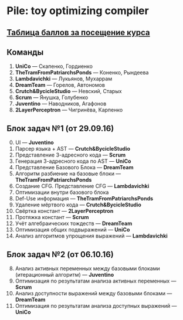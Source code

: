 # Pile: toy optimizing compiler

## [Таблица баллов за посещение курса](https://docs.google.com/spreadsheets/d/14uZ_s1XpKt8FU-2dekrb9LBQeggHc1HcXYyo2zh6Uao/edit?usp=sharing)

## Команды

1. __UniCo__ — Скапенко, Гордиенко
2. __TheTramFromPatriarchsPonds__ — Коненко, Рындеева
3. __Lambdavichki__ — Лукьянов, Мухаррам
4. __DreamTeam__ — Горелов, Автономов
5. __Crutch&BycicleStudio__ — Невский, Старых
6. __Scrum__ — Янушка, Голубенко
7. __Juventino__ — Наводников, Агафонов
8. __2LayerPerceptron__ — Чигринёва, Карпенко

## Блок задач №1 (от 29.09.16)

0. UI — __Juventino__
1. Парсер языка + AST — __Crutch&BycicleStudio__
2. Представление 3-адресного кода — __Scrum__
3. Генерация 3-адресного кода по AST — __UniCo__
4. Представление Базового Блока — __DreamTeam__
5. Алгоритм разбиение на базовые блоки — __TheTramFromPatriarchsPonds__
6. Создание CFG. Представление CFG — __Lambdavichki__
7. Оптимизации внутри базового блока
  1. Def-Use информация — __TheTramFromPatriarchsPonds__
  2. Удаление мёртвого кода — __Crutch&BycicleStudio__
  3. Свёртка констант — __2LayerPerceptron__
  4. Протяжка констант — __Scrum__
  5. Учёт алгебраических тождеств — __DreamTeam__
  6. Оптимизация общих подвыражений — __UniCo__
  7. Анализ алгоритмов упрощения выражений — __Lambdavichki__

## Блок задач №2 (от 06.10.16)

8. Анализ активных переменных между базовыми блоками (итерационный алгоритм) — __Juventino__
9. Оптимизация по результатам анализа активных переменных — __Scrum__
10. Анализ доступности выражений между базовыми блоками — __DreamTeam__
11. Оптимизация по результатам анализа доступных выражений — __UniCo__
